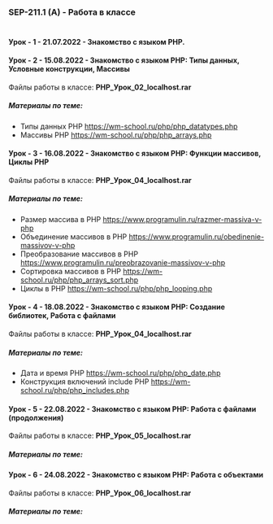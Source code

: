 
### SEP-211.1 (A) - Работа в классе  <br><br>

#### Урок - 1 - 21.07.2022 - Знакомство с языком PHP.

#### Урок - 2 - 15.08.2022 - Знакомство с языком PHP: Типы данных, Условные конструкции, Массивы
Файлы работы в классе: **PHP_Урок_02_localhost.rar**
##### Материалы по теме: 
* Типы данных PHP https://wm-school.ru/php/php_datatypes.php 
* Массивы PHP https://wm-school.ru/php/php_arrays.php 



#### Урок - 3 - 16.08.2022 - Знакомство с языком PHP: Функции массивов, Циклы PHP
Файлы работы в классе: **PHP_Урок_04_localhost.rar**
##### Материалы по теме: 
* Размер массива в PHP https://www.programulin.ru/razmer-massiva-v-php
* Объединение массивов в PHP https://www.programulin.ru/obedinenie-massivov-v-php
* Преобразование массивов в PHP https://www.programulin.ru/preobrazovanie-massivov-v-php
* Сортировка массивов в PHP https://wm-school.ru/php/php_arrays_sort.php
* Циклы в PHP https://wm-school.ru/php/php_looping.php



#### Урок - 4 - 18.08.2022 - Знакомство с языком PHP: Создание библиотек, Работа с файлами
Файлы работы в классе: **PHP_Урок_04_localhost.rar**
##### Материалы по теме: 
* Дата и время PHP https://wm-school.ru/php/php_date.php
* Конструкция включений include PHP https://wm-school.ru/php/php_includes.php

#### Урок - 5 - 22.08.2022 - Знакомство с языком PHP: Работа с файлами (продолжения)
Файлы работы в классе: **PHP_Урок_05_localhost.rar**
##### Материалы по теме: 


#### Урок - 6 - 24.08.2022 - Знакомство с языком PHP: Работа с объектами
Файлы работы в классе: **PHP_Урок_06_localhost.rar**
##### Материалы по теме: 
